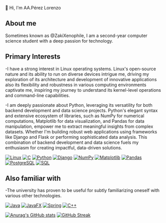 👋 Hi, I'm AA.Pérez Lorenzo

## About me
Sometimes known as @ZakiXenophile, I am a second-year computer science student with a deep passion for technology. 

## Primary Interests
-I have a strong interest in Linux operating systems. Linux's open-source nature and its ability to run on diverse devices intrigue me, driving my exploration of its architecture and development of innovative applications also its flexibility and robustness in various computing environments captivate me, inspiring my journey to understand its kernel-level operations and command-line capabilities.

-I am deeply passionate about Python, leveraging its versatility for both backend development and data science projects. Python's elegant syntax and extensive ecosystem of libraries, such as NumPy for numerical computations, Matplotlib for data visualization, and Pandas for data manipulation, empower me to extract meaningful insights from complex datasets. Whether I'm building robust web applications using frameworks like Django and Flask or performing sophisticated data analysis. This combination of backend development and data science fuels my enthusiasm for creating impactful, data-driven solutions.

[![Linux](https://img.shields.io/badge/Linux-FCC624?style=for-the-badge&logo=linux&logoColor=black)](https://www.linux.org/)
[![C](https://img.shields.io/badge/C-00599C?style=for-the-badge&logo=c&logoColor=white)](https://en.wikipedia.org/wiki/C_(programming_language))
[![Python](https://img.shields.io/badge/Python-3776AB?style=for-the-badge&logo=python&logoColor=white)](https://www.python.org/)
[![Django](https://img.shields.io/badge/Django-092E20?style=for-the-badge&logo=django&logoColor=white)](https://www.djangoproject.com/)
[![NumPy](https://img.shields.io/badge/NumPy-013243?style=for-the-badge&logo=numpy&logoColor=white)](https://numpy.org/)
[![Matplotlib](https://img.shields.io/badge/Matplotlib-11557C?style=for-the-badge&logo=python&logoColor=white)](https://matplotlib.org/)
[![Pandas](https://img.shields.io/badge/Pandas-150458?style=for-the-badge&logo=pandas&logoColor=white)](https://pandas.pydata.org/)
[![PostgreSQL](https://img.shields.io/badge/PostgreSQL-336791?style=for-the-badge&logo=postgresql&logoColor=white)](https://www.postgresql.org/)
[![SQL](https://img.shields.io/badge/SQL-4169E1?style=for-the-badge&logo=postgresql&logoColor=white)](https://www.postgresql.org/)

## Also familiar with
-The university has proven to be useful for subtly familiarizing oneself with various other technologies.

[![Java](https://img.shields.io/badge/Java-007396?style=for-the-badge&logo=java&logoColor=white)](https://www.java.com/)
[![JavaFX](https://img.shields.io/badge/JavaFX-007396?style=for-the-badge&logo=java&logoColor=white)](https://openjfx.io/)
[![Spring](https://img.shields.io/badge/Spring-6DB33F?style=for-the-badge&logo=spring&logoColor=white)](https://spring.io/)
[![C++](https://img.shields.io/badge/C++-00599C?style=for-the-badge&logo=c%2B%2B&logoColor=white)](https://en.wikipedia.org/wiki/C%2B%2B)


[![Anurag's GitHub stats](https://github-readme-stats.vercel.app/api?username=ZakiXenophile&show_icons=true&theme=dark)](https://github.com/anuraghazra/github-readme-stats)
[![GitHub Streak](https://streak-stats.demolab.com/?user=ZakiXenophile&theme=dark)](https://git.io/streak-stats)
<!---
ZakiXenophile/ZakiXenophile is a ✨ special ✨ repository because its `README.md` (this file) appears on your GitHub profile.
You can click the Preview link to take a look at your changes.
--->
